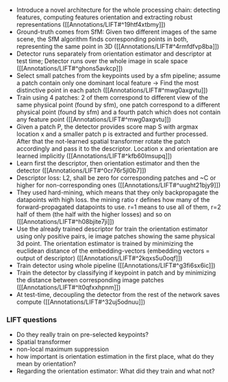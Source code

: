 - Introduce a novel architecture for the whole processing chain: detecting features, computing features orientation and extracting robust representations ([[Annotations/LIFT#^19htf4xtbmy]])
- Ground-truth comes from SfM: Given two different images of the same scene, the SfM algorithm finds corresponding points in both, representing the same point in 3D ([[Annotations/LIFT#^4rmfdfvp8ba]])
- Detector runs separately from orientation estimator and descriptor at test time; Detector runs over the whole image in scale space ([[Annotations/LIFT#^ghons5avkcp]])
- Select small patches from the keypoints used by a sfm pipeline; assume a patch contain only one dominant local feature -> Find the most distinctive point in each patch ([[Annotations/LIFT#^mwg0axgvtu]])
- Train using 4 patches: 2 of them correspond to different view of the same physical point (found by sfm), one patch correspond to a different physical point (found by sfm) and a fourth patch which does not contain any feature point ([[Annotations/LIFT#^mwg0axgvtu]])
- Given a patch P, the detector provides score map S with argmax location x and a smaller patch p is extracted and further processed. After that the not-learned spatial transformer rotate the patch accordingly and pass it to the descriptor. Location x and orientation are learned implicitly ([[Annotations/LIFT#^kfb60lmsupq]])
- Learn first the descriptor, then orientation estimator and then the detector ([[Annotations/LIFT#^0cr76r5jl0b7]])
- Descriptor loss: L2, shall be zero for corresponding patches and ~C or higher for non-corresponding ones ([[Annotations/LIFT#^uught21bjy9]])
- They used hard-mining, which means that they only backpropagate the datapoints with high loss. the mining ratio r defines how many of the forward-propagated datapoints to use. r=1 means to use all of them, r=2 half of them (the half with the higher losses) and so on ([[Annotations/LIFT#^h08bjite7ji]])
- Use the already trained descriptor for train the orientation estimator using only positive pairs, ie image patches showing the same physical 3d point. The orientation estimator is trained by minimizing the euclidean distance of the embedding-vectors (embedding vectors = output of descriptor) ([[Annotations/LIFT#^2kqxs5u0oqf]])
- Train detector using whole pipeline ([[Annotations/LIFT#^g3fi6sx6ic]])
- Train the detector by classifying if keypoint in patch and by minimizing the distance between corresponding image patches ([[Annotations/LIFT#^lt0qfxxhpnm]])
- At test-time, decoupling the detector from the rest of the network saves compute ([[Annotations/LIFT#^32uj5odnuu]])
### LIFT questions
- Do they really train on pre-selected keypoints?
- Spatial transformer
- non-local maximum suppression
- how important is orientation estimation in the first place, what do they mean by orientation?
- Regarding the orientation estimator: What did they train and what not?